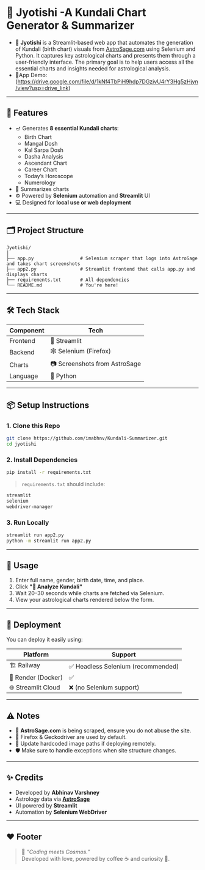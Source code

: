 
# 🔮 Jyotishi -A Kundali Chart Generator & Summarizer

- 🚀 **Jyotishi** is a Streamlit-based web app that automates the generation of Kundali (birth chart) visuals from [AstroSage.com](https://www.astrosage.com/) using Selenium and Python. It captures key astrological charts and presents them through a user-friendly interface. The primary goal is to help users access all the essential charts and insights needed for astrological analysis.
- 🔴App Demo: (https://drive.google.com/file/d/1kNf4TbPiH9hdp7DGzivU4rY3Hg5zHjyn/view?usp=drive_link)

---

## 📸 Features

- 🪔 Generates **8 essential Kundali charts**:
  - Birth Chart
  - Mangal Dosh
  - Kal Sarpa Dosh
  - Dasha Analysis
  - Ascendant Chart
  - Career Chart
  - Today’s Horoscope
  - Numerology
- 🧠 Summarizes charts
- ⚙️ Powered by **Selenium** automation and **Streamlit** UI
- 💻 Designed for **local use or web deployment**

---

## 🗂️ Project Structure

```
Jyotishi/
│
├── app.py                 # Selenium scraper that logs into AstroSage and takes chart screenshots
├── app2.py                # Streamlit frontend that calls app.py and displays charts
├── requirements.txt       # All dependencies
└── README.md              # You're here!
```

---

## 🛠️ Tech Stack

| Component   | Tech                       |
|------------|----------------------------|
| Frontend   | 🧾 Streamlit                |
| Backend    | 🕸 Selenium (Firefox)       |
| Charts     | 📷 Screenshots from AstroSage |
| Language   | 🐍 Python                   |

---

## 📦 Setup Instructions

### 1. Clone this Repo

```bash
git clone https://github.com/imabhnv/Kundali-Summarizer.git
cd jyotishi
```

### 2. Install Dependencies

```bash
pip install -r requirements.txt
```

> `requirements.txt` should include:
```txt
streamlit
selenium
webdriver-manager
```

### 3. Run Locally

```bash
streamlit run app2.py
python -m streamlit run app2.py
```

---

## 🧪 Usage

1. Enter full name, gender, birth date, time, and place.
2. Click **"🔮 Analyze Kundali"**
3. Wait 20–30 seconds while charts are fetched via Selenium.
4. View your astrological charts rendered below the form.

---


## 🚀 Deployment

You can deploy it easily using:

| Platform       | Support |
|----------------|---------|
| 🏗 Railway      | ✅ Headless Selenium (recommended) |
| 🔧 Render (Docker) | ✅ |
| 🌐 Streamlit Cloud | ❌ (no Selenium support) |

---

## ⚠️ Notes

- 🛑 **AstroSage.com** is being scraped, ensure you do not abuse the site.
- 🧩 Firefox & Geckodriver are used by default.
- 📍 Update hardcoded image paths if deploying remotely.
- 🛡 Make sure to handle exceptions when site structure changes.

---

## ✨ Credits

- Developed by **Abhinav Varshney**
- Astrology data via **[AstroSage](https://www.astrosage.com/)** 
- UI powered by **Streamlit**
- Automation by **Selenium WebDriver**

---

## ❤️ Footer

> 🧠 *“Coding meets Cosmos.”*  
> Developed with love, powered by coffee ☕ and curiosity 🌌.
